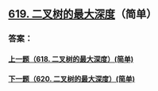 ## [619. 二叉树的最大深度](https://leetcode-cn.com/problems/merge-two-sorted-lists/)（简单）





### 答案：



#### [上一题（618. 二叉树的最大深度）(简单)](https://github.com/sdwwld/leetCode/blob/master/src/main/java/com/wld/java/leetcode/leetCode0618.md)

#### [下一题（620. 二叉树的最大深度）(简单)](https://github.com/sdwwld/leetCode/blob/master/src/main/java/com/wld/java/leetcode/leetCode0620.md)